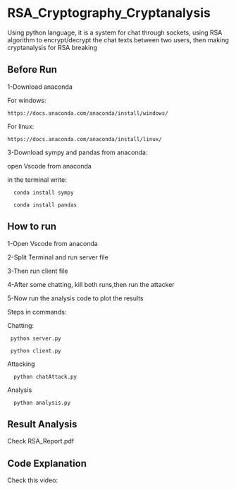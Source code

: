 # RSA_Cryptography_Cryptanalysis
Using python language, it is a system for chat through sockets, using RSA algorithm to encrypt/decrypt the chat texts between two users, then making cryptanalysis for RSA breaking 

## Before Run
1-Download anaconda  

  For windows:
  
    https://docs.anaconda.com/anaconda/install/windows/
    
  For linux:
  
    https://docs.anaconda.com/anaconda/install/linux/
    

3-Download sympy and pandas from anaconda:

  open Vscode from anaconda
  
  in the terminal write:
  
      conda install sympy  
      
      conda install pandas

## How to run 
1-Open Vscode from anaconda

2-Split Terminal and run server file

3-Then run client file

4-After some chatting, kill both runs,then run the attacker 

5-Now run the analysis code to plot the results 

Steps in commands:

Chatting:

     python server.py

     python client.py
     
Attacking

      python chatAttack.py

Analysis

      python analysis.py

## Result Analysis 
    
Check RSA_Report.pdf

## Code Explanation

Check this video: 
